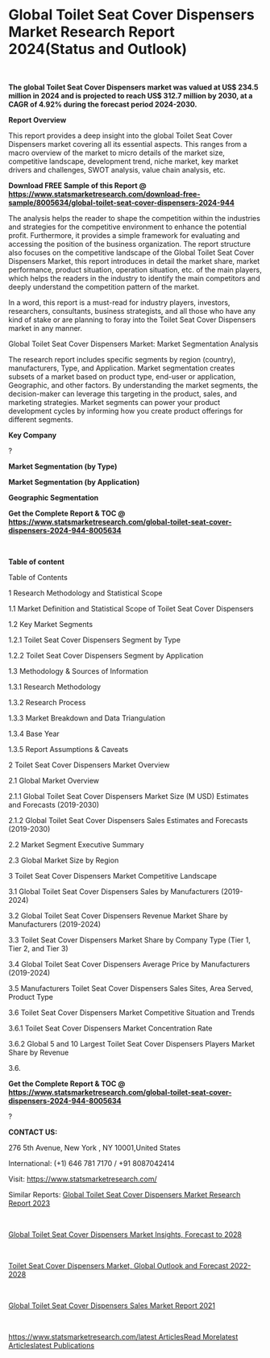 <h1>Global Toilet Seat Cover Dispensers Market Research Report 2024(Status and Outlook)</h1><br/><p><strong>The global Toilet Seat Cover Dispensers market was valued at US$ 234.5 million in 2024 and is projected to reach US$ 312.7 million by 2030, at a <strong>CAGR</strong> of 4.92% during the forecast period 2024-2030.</strong></p>
 
 
 
 <p><strong>Report Overview</strong></p>
 
 
 
 <p>This report provides a deep insight into the global Toilet Seat Cover Dispensers market covering all its essential aspects. This ranges from a macro overview of the market to micro details of the market size, competitive landscape, development trend, niche market, key market drivers and challenges, SWOT analysis, value chain analysis, etc.</p>
 
 
 
 <p><strong>Download FREE Sample of this Report @ <a href="https://www.statsmarketresearch.com/download-free-sample/8005634/global-toilet-seat-cover-dispensers-2024-944">https://www.statsmarketresearch.com/download-free-sample/8005634/global-toilet-seat-cover-dispensers-2024-944</a></strong></p>
 
 
 
 <p>The analysis helps the reader to shape the competition within the industries and strategies for the competitive environment to enhance the potential profit. Furthermore, it provides a simple framework for evaluating and accessing the position of the business organization. The report structure also focuses on the competitive landscape of the Global Toilet Seat Cover Dispensers Market, this report introduces in detail the market share, market performance, product situation, operation situation, etc. of the main players, which helps the readers in the industry to identify the main competitors and deeply understand the competition pattern of the market.</p>
 
 
 
 <p>In a word, this report is a must-read for industry players, investors, researchers, consultants, business strategists, and all those who have any kind of stake or are planning to foray into the Toilet Seat Cover Dispensers market in any manner.</p>
 
 
 
 <p>Global Toilet Seat Cover Dispensers Market: Market Segmentation Analysis</p>
 
 
 
 <p>The research report includes specific segments by region (country), manufacturers, Type, and Application. Market segmentation creates subsets of a market based on product type, end-user or application, Geographic, and other factors. By understanding the market segments, the decision-maker can leverage this targeting in the product, sales, and marketing strategies. Market segments can power your product development cycles by informing how you create product offerings for different segments.</p>
 
 
 
 <p><strong>Key Company</strong></p>
 
 
 
 <p>? </p>
 
 
 
 <p><strong>Market Segmentation (by Type)</strong></p>
 
 
 
 <p><strong>Market Segmentation (<strong>by Application</strong>)</strong></p>
 
 
 
 <p><strong>Geographic Segmentation</strong></p>
 
 
 
 <div><b>Get the Complete Report & TOC @ <a href="https://www.statsmarketresearch.com/global-toilet-seat-cover-dispensers-2024-944-8005634">https://www.statsmarketresearch.com/global-toilet-seat-cover-dispensers-2024-944-8005634</a></b></div>
 
 
 
 <p><br />
 
 <b>Table of content</b></p>
 
 
 
 <p>Table of Contents<br />
 
 1 Research Methodology and Statistical Scope<br />
 
 1.1 Market Definition and Statistical Scope of Toilet Seat Cover Dispensers<br />
 
 1.2 Key Market Segments<br />
 
 1.2.1 Toilet Seat Cover Dispensers Segment by Type<br />
 
 1.2.2 Toilet Seat Cover Dispensers Segment by Application<br />
 
 1.3 Methodology & Sources of Information<br />
 
 1.3.1 Research Methodology<br />
 
 1.3.2 Research Process<br />
 
 1.3.3 Market Breakdown and Data Triangulation<br />
 
 1.3.4 Base Year<br />
 
 1.3.5 Report Assumptions & Caveats<br />
 
 2 Toilet Seat Cover Dispensers Market Overview<br />
 
 2.1 Global Market Overview<br />
 
 2.1.1 Global Toilet Seat Cover Dispensers Market Size (M USD) Estimates and Forecasts (2019-2030)<br />
 
 2.1.2 Global Toilet Seat Cover Dispensers Sales Estimates and Forecasts (2019-2030)<br />
 
 2.2 Market Segment Executive Summary<br />
 
 2.3 Global Market Size by Region<br />
 
 3 Toilet Seat Cover Dispensers Market Competitive Landscape<br />
 
 3.1 Global Toilet Seat Cover Dispensers Sales by Manufacturers (2019-2024)<br />
 
 3.2 Global Toilet Seat Cover Dispensers Revenue Market Share by Manufacturers (2019-2024)<br />
 
 3.3 Toilet Seat Cover Dispensers Market Share by Company Type (Tier 1, Tier 2, and Tier 3)<br />
 
 3.4 Global Toilet Seat Cover Dispensers Average Price by Manufacturers (2019-2024)<br />
 
 3.5 Manufacturers Toilet Seat Cover Dispensers Sales Sites, Area Served, Product Type<br />
 
 3.6 Toilet Seat Cover Dispensers Market Competitive Situation and Trends<br />
 
 3.6.1 Toilet Seat Cover Dispensers Market Concentration Rate<br />
 
 3.6.2 Global 5 and 10 Largest Toilet Seat Cover Dispensers Players Market Share by Revenue<br />
 
 3.6.</p>
 
 
 
 <div><b>Get the Complete Report & TOC @ <a href="https://www.statsmarketresearch.com/global-toilet-seat-cover-dispensers-2024-944-8005634">https://www.statsmarketresearch.com/global-toilet-seat-cover-dispensers-2024-944-8005634</a></b></div>
 
 
 
 <p>? </p>
 
 
 
 <p><b>CONTACT US:</b><br />
 
 276 5th Avenue, New York , NY 10001,United States<br />
 
 International: (+1) 646 781 7170 / +91 8087042414<br />
 
 Visit: <a href="https://www.statsmarketresearch.com/">https://www.statsmarketresearch.com/</a><br />
 
 Similar Reports: <a href="https://www.statsmarketresearch.com/global-toilet-seat-cover-dispensers-2024-944-8005634">Global Toilet Seat Cover Dispensers Market Research Report 2023</a><br />
 
 <br />
 
 <a href="https://www.statsmarketresearch.com/global-toilet-seat-cover-dispensers-2024-944-8005634">Global Toilet Seat Cover Dispensers Market Insights, Forecast to 2028</a><br />
 
 <br />
 
 <a href="https://www.statsmarketresearch.com/global-toilet-seat-cover-dispensers-2024-944-8005634">Toilet Seat Cover Dispensers Market, Global Outlook and Forecast 2022-2028</a><br />
 
 <br />
 
 <a href="https://www.statsmarketresearch.com/global-toilet-seat-cover-dispensers-2024-944-8005634">Global Toilet Seat Cover Dispensers Sales Market Report 2021</a><br />
 
 <br />
 
 <a href="https://gyeongbokgung.com">https://www.statsmarketresearch.com/</a><a href="https://hallyeomaritime.com">latest Articles</a><a href="https://jingwansa.com">Read More</a><a href="https://nguoiviet.jp/">latest Articles</a><a href="https://www.intelmarketresearch.com/">latest Publications</a></p>